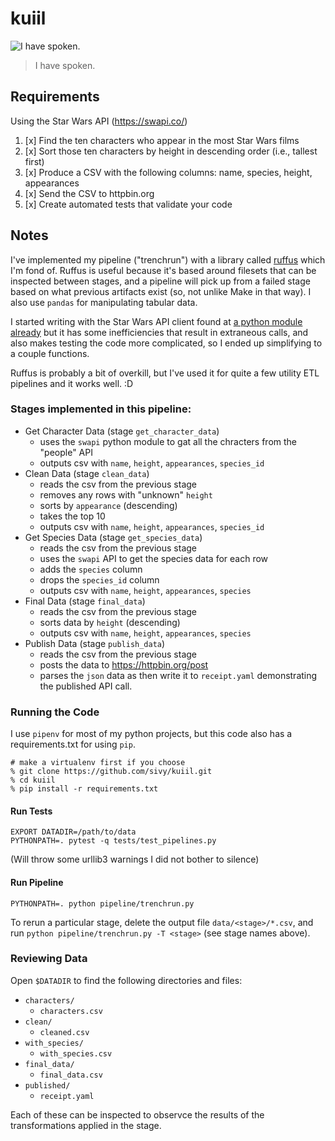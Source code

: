 # kuiil

![I have spoken.](assets/kuill.jpg)

> I have spoken.

## Requirements

Using the Star Wars API (https://swapi.co/)

1. [x] Find the ten characters who appear in the most Star Wars films
2. [x] Sort those ten characters by height in descending order (i.e., tallest first)
3. [x] Produce a CSV with the following columns: name, species, height, appearances
4. [x] Send the CSV to httpbin.org
5. [x] Create automated tests that validate your code

## Notes

I've implemented my pipeline ("trenchrun") with a library called [ruffus](http://www.ruffus.org.uk/) which I'm fond of. Ruffus is useful because it's based around filesets that can be inspected between stages, and a pipeline will pick up from a failed stage based on what previous artifacts exist (so, not unlike Make in that way). I also use `pandas` for manipulating tabular data.

I started writing with the Star Wars API client found at [a python module already](https://github.com/phalt/swapi-python) but it has some inefficiencies that result in extraneous calls, and also makes testing the code more complicated, so I ended up simplifying to a couple functions.

Ruffus is probably a bit of overkill, but I've used it for quite a few utility ETL pipelines and it works well. :D

### Stages implemented in this pipeline:

- Get Character Data (stage `get_character_data`)
    - uses the `swapi` python module to gat all the chracters from the "people" API
    - outputs csv with `name`, `height`, `appearances`, `species_id`
- Clean Data (stage `clean_data`)
    - reads the csv from the previous stage
    - removes any rows with "unknown" `height`
    - sorts by `appearance` (descending)
    - takes the top 10
    - outputs csv with `name`, `height`, `appearances`, `species_id`
- Get Species Data  (stage `get_species_data`)
    - reads the csv from the previous stage
    - uses the `swapi` API to get the species data for each row
    - adds the `species` column
    - drops the `species_id` column
    - outputs csv with `name`, `height`, `appearances`, `species`
- Final Data (stage `final_data`)
    - reads the csv from the previous stage
    - sorts data by `height` (descending)
    - outputs csv with `name`, `height`, `appearances`, `species`
- Publish Data (stage `publish_data`)
    - reads the csv from the previous stage
    - posts the data to <https://httpbin.org/post>
    - parses the `json` data as then write it to `receipt.yaml` demonstrating the published API call.

### Running the Code

I use `pipenv` for most of my python projects, but this code also has a requirements.txt for using `pip`.

```
# make a virtualenv first if you choose
% git clone https://github.com/sivy/kuiil.git
% cd kuiil
% pip install -r requirements.txt
```

#### Run Tests

```
EXPORT DATADIR=/path/to/data
PYTHONPATH=. pytest -q tests/test_pipelines.py
```

(Will throw some urllib3 warnings I did not bother to silence)

#### Run Pipeline

```
PYTHONPATH=. python pipeline/trenchrun.py
```

To rerun a particular stage, delete the output file `data/<stage>/*.csv`, and run `python pipeline/trenchrun.py -T <stage>` (see stage names above).

### Reviewing Data

Open `$DATADIR` to find the following directories and files:

- `characters/`
    - `characters.csv`
- `clean/`
    - `cleaned.csv`
- `with_species/`
    - `with_species.csv`
- `final_data/`
    - `final_data.csv`
- `published/`
    - `receipt.yaml`

Each of these can be inspected to observce the results of the transformations applied in the stage.
